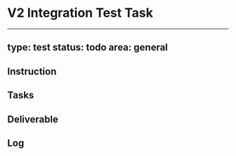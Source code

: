 # V2 Integration Test Task

---
type: test
status: todo
area: general
---


## Instruction

## Tasks

## Deliverable

## Log
